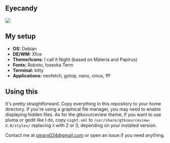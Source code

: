 ## Eyecandy
![](https://i.imgur.com/4CbED7d.png)

## My setup
+ **OS:** Debian
+ **DE/WM:** Xfce
+ **Theme/Icons:** I call it Night (based on Materia and Papirus)
+ **Fonts:** Roboto, Iosevka Term
+ **Terminal:** kitty
+ **Applications:** neofetch, gotop, nano, cmus, fff

## Using this
It's pretty straightforward. Copy everything in this repository to your home directory. If you're using a graphical file manager, you may need to enable displaying hidden files. As for the gtksourceview theme, if you want to use pluma or gedit like I do, copy `night.xml` to `/usr/share/gtksourceview-X.0/styles/` replacing `X` with 2 or 3, depending on your installed version.

Contact me at omarx024@gmail.com or open an issue if you need anything.
